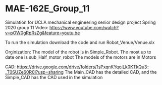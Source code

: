 # MAE-162E_Group_11
Simulation for UCLA mechanical engineering senior design project Spring 2020 group 11
Video: https://www.youtube.com/watch?v=pOW0gRpRsZg&feature=youtu.be

To run the simulation download the code and run Robot_Venue/Venue.slx

Orginization:
The model of the robot is in Simple_Robot. The most up to date one is sub_Half_motor_robot
The models of the motors are in Motors

CAD:
https://drive.google.com/drive/folders/1sPxqnKYqoILk0KTkQu3-_T0SUZe60R0I?usp=sharing
The Main_CAD has the detailed CAD, and the Simple_CAD has the CAD used in the simulation

